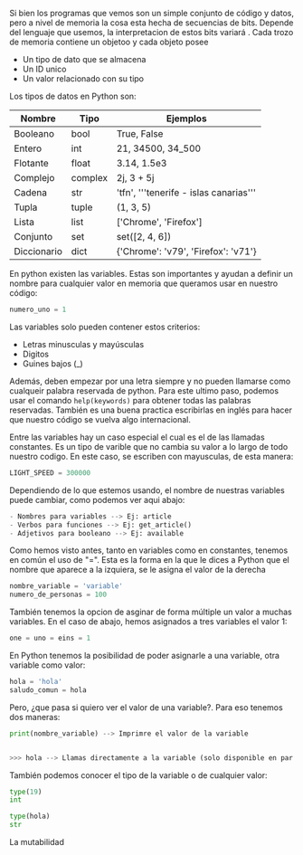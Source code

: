 Si bien los programas que vemos son un simple conjunto de código y datos, pero a nivel de memoria la cosa esta hecha de secuencias de bits. Depende del lenguaje que usemos, la interpretacion de estos bits variará . Cada trozo de memoria contiene un objetoo y cada objeto posee

- Un tipo de dato que se almacena
- Un ID unico
- Un valor relacionado con su tipo

Los tipos de datos en Python son:

| Nombre    | Tipo     | Ejemplos                                 |
|-----------|----------|------------------------------------------|
| Booleano  | bool     | True, False                              |
| Entero    | int      | 21, 34500, 34_500                        |
| Flotante  | float    | 3.14, 1.5e3                              |
| Complejo  | complex  | 2j, 3 + 5j                               |
| Cadena    | str      | 'tfn', '''tenerife - islas canarias'''   |
| Tupla     | tuple    | (1, 3, 5)                                |
| Lista     | list     | ['Chrome', 'Firefox']                    |
| Conjunto  | set      | set([2, 4, 6])                           |
| Diccionario | dict   | {'Chrome': 'v79', 'Firefox': 'v71'}      |



En python existen las variables. Estas son importantes y ayudan a definir un nombre para cualquier valor en memoria que queramos usar en nuestro código:
```python
numero_uno = 1
```

Las variables solo pueden contener estos criterios:
- Letras minusculas y mayúsculas
- Digitos
- Guines bajos (_)

Además, deben empezar por una letra siempre y no pueden llamarse como cualqueir palabra reservada de python. Para este ultimo paso, podemos usar el comando `help(keywords)` para obtener todas las palabras reservadas. También es una buena practica escribirlas en inglés para hacer que nuestro código se vuelva algo internacional.

Entre las variables hay un caso especial el cual es el de las llamadas constantes. Es un tipo de varible que no cambia su valor a lo largo de todo nuestro codigo. En este caso, se escriben con mayusculas, de esta manera:
```python
LIGHT_SPEED = 300000
```

Dependiendo de lo que estemos usando, el nombre de nuestras variables puede cambiar, como podemos ver aqui abajo:

```python
- Nombres para variables --> Ej: article
- Verbos para funciones --> Ej: get_article()
- Adjetivos para booleano --> Ej: available
```

Como hemos visto antes, tanto en variables como en constantes, tenemos en común el uso de "=". Esta es la forma en la que le dices a Python que el nombre que aparece a la izquiera, se le asigna el valor de la derecha

```python
nombre_variable = 'variable'
numero_de_personas = 100
```
También tenemos la opcion de asginar de forma múltiple un valor a muchas variables. En el caso de abajo, hemos asignados a tres variables el valor 1:

```sql
one = uno = eins = 1
```

En Python tenemos la posibilidad de poder asignarle a una variable, otra variable como valor:

```python
hola = 'hola'
saludo_comun = hola
```

Pero, ¿que pasa si quiero ver el valor de una variable?. Para eso tenemos dos maneras:

```python
print(nombre_variable) --> Imprimre el valor de la variable


>>> hola --> Llamas directamente a la variable (solo disponible en par a el interprete de Python)
```

También podemos conocer el tipo de la variable o de cualquier valor:

```python
type(19)
int

type(hola)
str
```

La mutabilidad

